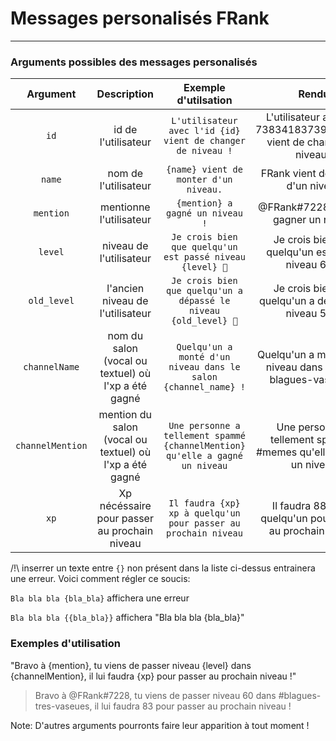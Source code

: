 # Messages personalisés FRank
---------
### Arguments possibles des messages personalisés

Argument|Description|Exemple d'utilsation|Rendu
:---:|:------:|:---:|:---:
`id`|id de l'utilisateur|`L'utilisateur avec l'id {id} vient de changer de niveau !`|L'utilisateur avec l'id 738341837395197952 vient de changer de niveau !
`name`|nom de l'utilisateur|`{name} vient de monter d'un niveau.`| FRank vient de monter d'un niveau
`mention`|mentionne l'utilisateur|`{mention} a gagné un niveau !`|@FRank#7228 vient de gagner un niveau
`level`|niveau de l'utilisateur|`Je crois bien que quelqu'un est passé niveau {level} 👀`|Je crois bien que quelqu'un est passé niveau 69 👀
`old_level`|l'ancien niveau de l'utilisateur| `Je crois bien que quelqu'un a dépassé le niveau {old_level} 👀`|Je crois bien que quelqu'un a dépassé le niveau 57 👀
`channelName`|nom du salon (vocal ou textuel) où l'xp a été gagné|`Quelqu'un a monté d'un niveau dans le salon {channel_name} !`| Quelqu'un a monté d'un niveau dans le salon blagues-vaseues !
`channelMention`| mention du salon (vocal ou textuel)  où l'xp a été gagné|`Une personne a tellement spammé {channelMention} qu'elle a gagné un niveau`| Une personne a tellement spammé #memes qu'elle a gagné un niveau
`xp`| Xp nécéssaire pour passer au prochain niveau|`Il faudra {xp} xp à quelqu'un pour passer au prochain niveau`|Il faudra 888 xp à quelqu'un pour passer au prochain niveau

/!\ inserrer un texte entre `{}` non présent dans la liste ci-dessus entrainera une erreur. Voici comment régler ce soucis:

`Bla bla bla {bla_bla}` affichera une erreur

`Bla bla bla {{bla_bla}}` affichera "Bla bla bla {bla_bla}"

### Exemples d'utilisation

"Bravo à {mention}, tu viens de passer niveau {level} dans {channelMention}, il lui faudra {xp} pour passer au prochain niveau !"
> Bravo à @FRank#7228, tu viens de passer niveau 60 dans #blagues-tres-vaseues, il lui faudra 83 pour passer au prochain niveau !


Note: D'autres arguments pourronts faire leur apparition à tout moment !
